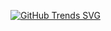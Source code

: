 [![GitHub Trends SVG](https://api.githubtrends.io/user/svg/oaoaoaoaoammm/langs)](https://githubtrends.io)
